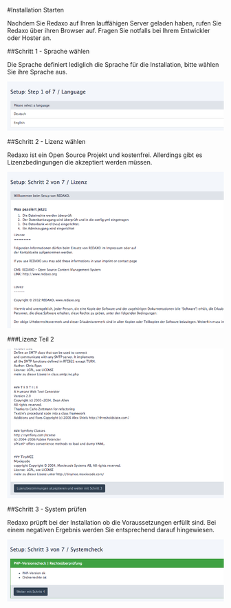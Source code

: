 #Installation Starten

Nachdem Sie Redaxo auf Ihren lauffähigen Server geladen haben, rufen Sie Redaxo über ihren Browser auf. Fragen Sie notfalls bei Ihrem Entwickler oder Hoster an.

##Schritt 1 - Sprache wählen

Die Sprache definiert lediglich die Sprache für die Installation, bitte wählen Sie ihre Sprache aus.

![Sprache wählen](../assets/installation_steps/install_language.png)

##Schritt 2 - Lizenz wählen

Redaxo ist ein Open Source Projekt und kostenfrei. Allerdings gibt es Lizenzbedingungen die akzeptiert werden müssen.

![Lizenz Teil 1](../assets/installation_steps/install_licence_1.png)

###Lizenz Teil 2

![Lizenz Teil 2](../assets/installation_steps/install_licence_2.png)

##Schritt 3 - System prüfen

Redaxo prüpft bei der Installation ob die Voraussetzungen erfüllt sind. Bei einem negativen Ergebnis werden Sie entsprechend darauf hingewiesen.

![System-Check](../assets/installation_steps/install_system_check.png)
